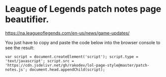 # League of Legends patch notes page beautifier.

https://na.leagueoflegends.com/en-us/news/game-updates/

You just have to copy and paste the code below into the browser console to see the result:

`var script = document.createElement('script'); script.type = 'text/javascript'; script.src = 'https://cdn.jsdelivr.net/gh/rakodev/lol-page-style@master/patch-notes.js'; document.head.appendChild(script);`
